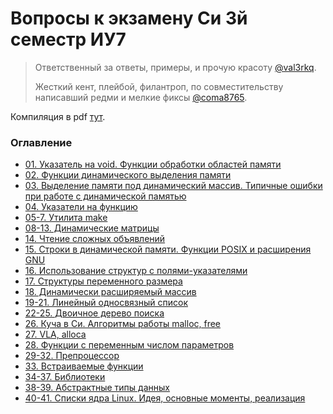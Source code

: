 # Вопросы к экзамену Си 3й семестр ИУ7
> Ответственный за ответы, примеры, и прочую красоту [@val3rkq](https://github.com/val3rkq).
> 
> Жесткий кент, плейбой, филантроп, по совместительству написавший редми и мелкие фиксы [@coma8765](https://github.com/coma8765). 

Компиляция в pdf [тут](./c_exam.pdf).

### Оглавление
- [01. Указатель на void. Функции обработки областей памяти](__questions__/01.%20Указатель%20на%20void.%20Функции%20обработки%20областей%20памяти.md)
- [02. Функции динамического выделения памяти](__questions__/02.%20Функции%20динамического%20выделения%20памяти.md)
- [03. Выделение памяти под динамический массив. Типичные ошибки при работе с динамической памятью](__questions__/03.%20Выделение%20памяти%20под%20динамический%20массив.%20Типичные%20ошибки%20при%20работе%20с%20динамической%20памятью.md)
- [04. Указатели на функцию](__questions__/04.%20Указатели%20на%20функцию.md)
- [05-7. Утилита make](__questions__/05-7.%20Утилита%20make.md)
- [08-13. Динамические матрицы](__questions__/08-13.%20Динамические%20матрицы.md)
- [14. Чтение сложных объявлений](__questions__/14.%20Чтение%20сложных%20объявлений.md)
- [15. Строки в динамической памяти. Функции POSIX и расширения GNU](__questions__/15.%20Строки%20в%20динамической%20памяти.%20Функции%20POSIX%20и%20расширения%20GNU.md)
- [16. Использование структур с полями-указателями](__questions__/16.%20Использование%20структур%20с%20полями-указателями.md)
- [17. Структуры переменного размера](__questions__/17.%20Структуры%20переменного%20размера.md)
- [18. Динамически расширяемый массив](__questions__/18.%20Динамически%20расширяемый%20массив.md)
- [19-21. Линейный односвязный список](__questions__/19-21.%20Линейный%20односвязный%20список.md)
- [22-25. Двоичное дерево поиска](__questions__/22-25.%20Двоичное%20дерево%20поиска.md)
- [26. Куча в Си. Алгоритмы работы malloc, free](__questions__/26.%20Куча%20в%20Си.%20Алгоритмы%20работы%20malloc,%20free.md)
- [27. VLA, alloca](__questions__/27.%20VLA,%20alloca.md)
- [28. Функции с переменным числом параметров](__questions__/28.%20Функции%20с%20переменным%20числом%20параметров.md)
- [29-32. Препроцессор](__questions__/29-32.%20Препроцессор.md)
- [33. Встраиваемые функции](__questions__/33.%20Встраиваемые%20функции.md)
- [34-37. Библиотеки](__questions__/34-37.%20Библиотеки.md)
- [38-39. Абстрактные типы данных](__questions__/38-39.%20Абстрактные%20типы%20данных.md)
- [40-41. Списки ядра Linux. Идея, основные моменты, реализация](__questions__/40-41.%20Списки%20ядра%20Linux.%20Идея,%20основные%20моменты,%20реализация.md)
